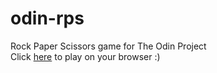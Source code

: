 # odin-rps
Rock Paper Scissors game for The Odin Project
<br>
Click [here](https://28r.github.io/odin-rps/) to play on your browser :)